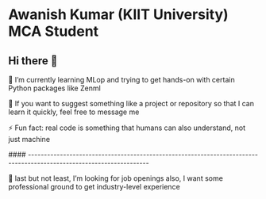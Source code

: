 # Awanish Kumar (KIIT University) MCA Student
## Hi there 👋
<p>🌱 I’m currently learning MLop and trying to get hands-on with certain Python packages like Zenml</p>
<p>💬 If you want to suggest something like a project or repository so that I can learn it quickly, feel free to message me</p>
<p>⚡ Fun fact: real code is something that humans can also understand, not just machine</p>
#### --------------------------------------------------------------------------------------------------------------------

<p>🤔 last but not least, I’m looking for job openings also, I want some professional ground to get industry-level experience</p>
<!--
**itsme-Awanish/itsme-Awanish** is a ✨ _special_ ✨ repository because its `README.md` (this file) appears on your GitHub profile.

Here are some ideas to get you started:

- 🔭 I’m currently working on ...
- 🌱 I’m currently learning ...
- 👯 I’m looking to collaborate on ...
- 🤔 I’m looking for help with ...
- 💬 Ask me about ...
- 📫 How to reach me: ...
- 😄 Pronouns: ...
- ⚡ Fun fact: ...
-->
